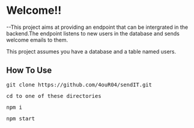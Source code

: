 # Welcome!!

--This project aims at providing an endpoint that can be intergrated in the backend.The endpoint listens to new users in the database and sends welcome emails to them.

This project assumes you have a database and a table named users.

## How To Use
<!-- --Not Ready For Use!! -->
 <pre>git clone https://github.com/4ouR04/sendIT.git</pre>
 <pre>cd to one of these directories </pre>
<pre>npm i </pre>
<pre>npm start</pre>